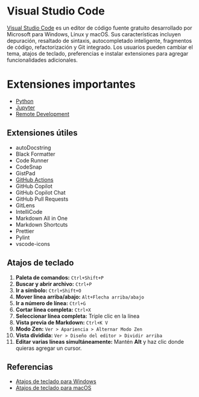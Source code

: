 # Visual Studio Code

[Visual Studio Code](https://code.visualstudio.com) es un editor de código fuente gratuito desarrollado por Microsoft para Windows, Linux y macOS. Sus características incluyen depuración, resaltado de sintaxis, autocompletado inteligente, fragmentos de código, refactorización y Git integrado. Los usuarios pueden cambiar el tema, atajos de teclado, preferencias e instalar extensiones para agregar funcionalidades adicionales.

# Extensiones importantes

- [Python](https://marketplace.visualstudio.com/items?itemName=ms-python.python)
- [Jupyter](https://marketplace.visualstudio.com/items?itemName=ms-toolsai.jupyter)
- [Remote Development](https://marketplace.visualstudio.com/items?itemName=ms-vscode-remote.vscode-remote-extensionpack)

## Extensiones útiles

- autoDocstring
- Black Formatter
- Code Runner
- CodeSnap
- GistPad
- [GitHub Actions](https://marketplace.visualstudio.com/items?itemName=GitHub.vscode-github-actions)
- GitHub Copilot
- GitHub Copilot Chat
- GitHub Pull Requests
- GitLens
- IntelliCode
- Markdown All in One
- Markdown Shortcuts
- Prettier
- Pylint
- vscode-icons

## Atajos de teclado

1. **Paleta de comandos:** `Ctrl+Shift+P`
2. **Buscar y abrir archivo:** `Ctrl+P`
3. **Ir a símbolo:** `Ctrl+Shift+O`
4. **Mover línea arriba/abajo:** `Alt+Flecha arriba/abajo`
5. **Ir a número de línea:** `Ctrl+G`
6. **Cortar línea completa:** `Ctrl+X`
7. **Seleccionar línea completa:** Triple clic en la línea
8. **Vista previa de Markdown:** `Ctrl+K V`
9. **Modo Zen:** `Ver > Apariencia > Alternar Modo Zen`
10. **Vista dividida:** `Ver > Diseño del editor > Dividir arriba`
11. **Editar varias líneas simultáneamente:** Mantén **Alt** y haz clic donde quieras agregar un cursor.

## Referencias

- [Atajos de teclado para Windows](https://code.visualstudio.com/shortcuts/keyboard-shortcuts-windows.pdf)
- [Atajos de teclado para macOS](https://code.visualstudio.com/shortcuts/keyboard-shortcuts-macos.pdf)
